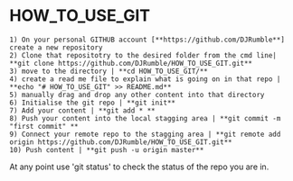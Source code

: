 # HOW_TO_USE_GIT

	1) On your personal GITHUB account [**https://github.com/DJRumble**] create a new repository
	2) Clone that repositotry to the desired folder from the cmd line| **git clone https://github.com/DJRumble/HOW_TO_USE_GIT.git**
	3) move to the directory | **cd HOW_TO_USE_GIT/**
	4) create a read me file to explain what is going on in that repo | **echo "# HOW_TO_USE_GIT" >> README.md**
	5) manually drag and drop any other content into that directory
	6) Initialise the git repo | **git init**
	7) Add your content | **git add * **
	8) Push your content into the local stagging area | **git commit -m "first commit" **
	9) Connect your remote repo to the stagging area | **git remote add origin https://github.com/DJRumble/HOW_TO_USE_GIT.git**
	10) Push content | **git push -u origin master**

At any point use 'git status' to check the status of the repo you are in. 
